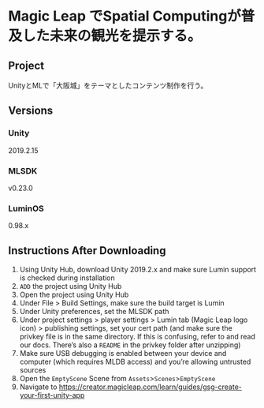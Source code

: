 # Magic Leap でSpatial Computingが普及した未来の観光を提示する。

## Project

UnityとMLで「大阪城」をテーマとしたコンテンツ制作を行う。

## Versions

### Unity

2019.2.15

### MLSDK

v0.23.0

### LuminOS

0.98.x

## Instructions After Downloading

1) Using Unity Hub, download Unity 2019.2.x and make sure Lumin support is checked during installation
2) `ADD` the project using Unity Hub
3) Open the project using Unity Hub
4) Under File > Build Settings, make sure the build target is Lumin
5) Under Unity preferences, set the MLSDK path
6) Under project settings > player settings > Lumin tab (Magic Leap logo icon) > publishing settings, set your cert path (and make sure the privkey file is in the same directory. If this is confusing, refer to and read our docs. There’s also a `README` in the privkey folder after unzipping)
7) Make sure USB debugging is enabled between your device and computer (which requires MLDB access) and you’re allowing untrusted sources
8) Open the `EmptyScene` Scene from `Assets`>`Scenes`>`EmptyScene`
9) Navigate to https://creator.magicleap.com/learn/guides/gsg-create-your-first-unity-app
